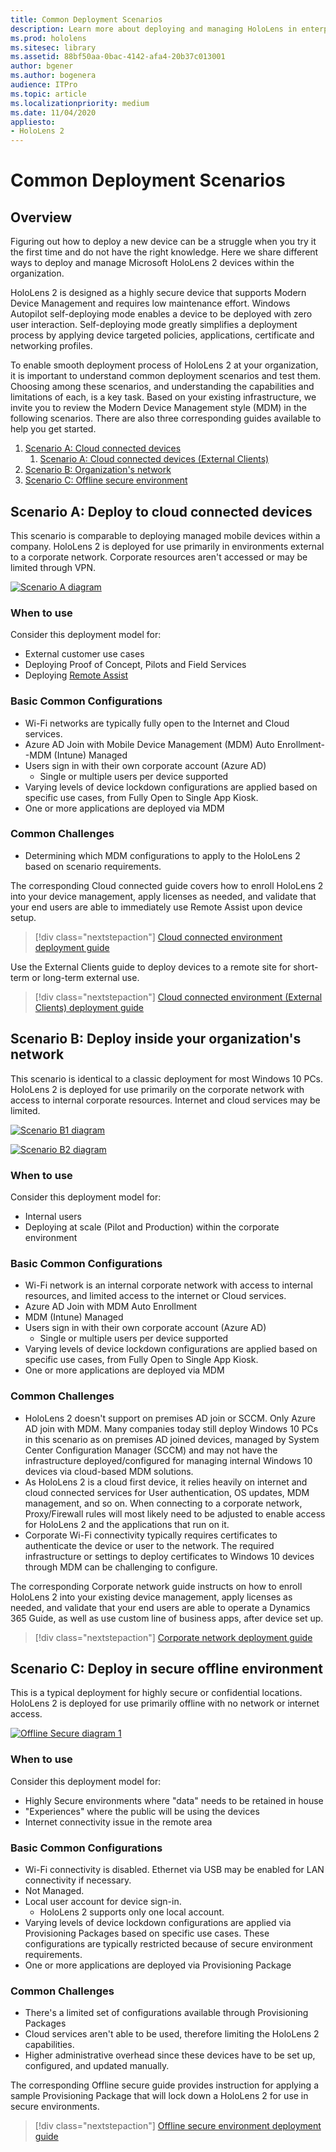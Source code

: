 ```yaml
---
title: Common Deployment Scenarios
description: Learn more about deploying and managing HoloLens in enterprise environments, including infrastructure, Azure Active Directory, and mobile device management.
ms.prod: hololens
ms.sitesec: library
ms.assetid: 88bf50aa-0bac-4142-afa4-20b37c013001
author: bgener
ms.author: bogenera
audience: ITPro
ms.topic: article
ms.localizationpriority: medium
ms.date: 11/04/2020
appliesto:
- HoloLens 2
---
```


# Common Deployment Scenarios

## Overview

Figuring out how to deploy a new device can be a struggle when you try it the first time and do not have the right knowledge. Here we share different ways to deploy and manage Microsoft HoloLens 2 devices within the organization.

HoloLens 2 is designed as a highly secure device that supports Modern Device Management and requires low maintenance effort. Windows Autopilot self-deploying mode enables a device to be deployed with zero user interaction.​ Self-deploying mode greatly simplifies a deployment process by applying device targeted policies, applications, certificate and networking profiles.​

To enable smooth deployment process of HoloLens 2 at your organization, it is important to understand common deployment scenarios and test them. Choosing among these scenarios, and understanding the capabilities and limitations of each, is a key task. Based on your existing infrastructure, we invite you to review the Modern Device Management style (MDM) in the following scenarios. There are also three corresponding guides available to help you get started.

 1. [Scenario A: Cloud connected devices](hololens2-cloud-connected-overview.md)
     1. [Scenario A: Cloud connected devices (External Clients)](hololens2-deployment-guide.md)
 1. [Scenario B: Organization's network](hololens2-corp-connected-overview.md)
 1. [Scenario C: Offline secure environment](hololens-common-scenarios-offline-secure.md)

## Scenario A: Deploy to cloud connected devices

This scenario is comparable to deploying managed mobile devices within a company. HoloLens 2 is deployed for use primarily in environments external to a corporate network. Corporate resources aren't accessed or may be limited through VPN.

[![Scenario A diagram](images/deployment-guides-revised-scenario-a.png)](images/deployment-guides-revised-scenario-a.png#lightbox)

### When to use

Consider this deployment model for:

* External customer use cases
* Deploying Proof of Concept, Pilots and Field Services
* Deploying [Remote Assist](hololens2-options-remote-assist.md)

### Basic Common Configurations

* Wi-Fi networks are typically fully open to the Internet and Cloud services.
* Azure AD Join with Mobile Device Management (MDM) Auto Enrollment--MDM (Intune) Managed
* Users sign in with their own corporate account (Azure AD)
  * Single or multiple users per device supported
* Varying levels of device lockdown configurations are applied based on specific use cases, from Fully Open to Single App Kiosk.
* One or more applications are deployed via MDM

### Common Challenges

* Determining which MDM configurations to apply to the HoloLens 2 based on scenario requirements.

The corresponding Cloud connected guide covers how to enroll HoloLens 2 into your device management, apply licenses as needed, and validate that your end users are able to immediately use Remote Assist upon device setup.

> [!div class="nextstepaction"]
> [Cloud connected environment deployment guide](hololens2-cloud-connected-overview.md)

Use the External Clients guide to deploy devices to a remote site for short-term or long-term external use.

> [!div class="nextstepaction"]
> [Cloud connected environment (External Clients) deployment guide](hololens2-deployment-guide.md)

## Scenario B: Deploy inside your organization's network

This scenario is identical to a classic deployment for most Windows 10 PCs. HoloLens 2 is deployed for use primarily on the corporate network with access to internal corporate resources. Internet and cloud services may be limited. 

[![Scenario B1 diagram](images/deployment-guides-revised-scenario-b-01-1.png)](images/deployment-guides-revised-scenario-b-01-1.png#lightbox)

[![Scenario B2 diagram](images/deployment-guides-revised-scenario-b-02-1.png)](images/deployment-guides-revised-scenario-b-02-1.png#lightbox)

### When to use

Consider this deployment model for:

* Internal users
* Deploying at scale (Pilot and Production) within the corporate environment

### Basic Common Configurations

* Wi-Fi network is an internal corporate network with access to internal resources, and limited access to the internet or Cloud services.
* Azure AD Join with MDM Auto Enrollment
* MDM (Intune) Managed
* Users sign in with their own corporate account (Azure AD)
  * Single or multiple users per device supported
* Varying levels of device lockdown configurations are applied based on specific use cases, from Fully Open to Single App Kiosk.
* One or more applications are deployed via MDM

### Common Challenges

* HoloLens 2 doesn't support on premises AD join or SCCM. Only Azure AD join with MDM. Many companies today still deploy Windows 10 PCs in this scenario as on premises AD joined devices, managed by System Center Configuration Manager (SCCM) and may not have the infrastructure deployed/configured for managing internal Windows 10 devices via cloud-based MDM solutions.
* As HoloLens 2 is a cloud first device, it relies heavily on internet and cloud connected services for User authentication, OS updates, MDM management, and so on. When connecting to a corporate network, Proxy/Firewall rules will most likely need to be adjusted to enable access for HoloLens 2 and the applications that run on it.
* Corporate Wi-Fi connectivity typically requires certificates to authenticate the device or user to the network. The required infrastructure or settings to deploy certificates to Windows 10 devices through MDM can be challenging to configure.

The corresponding Corporate network guide instructs on how to enroll HoloLens 2 into your existing device management, apply licenses as needed, and validate that your end users are able to operate a Dynamics 365 Guide, as well as use custom line of business apps, after device set up.

> [!div class="nextstepaction"]
> [Corporate network deployment guide](hololens2-corp-connected-overview.md)

## Scenario C: Deploy in secure offline environment

This is a typical deployment for highly secure or confidential locations. HoloLens 2 is deployed for use primarily offline with no network or internet access.

[![Offline Secure diagram 1](images/deployment-guides-revised-scenario-c-01.png)](images/deployment-guides-revised-scenario-c-01.png#lightbox)

### When to use

Consider this deployment model for:

* Highly Secure environments where "data" needs to be retained in house
* "Experiences" where the public will be using the devices
* Internet connectivity issue in the remote area

### Basic Common Configurations

* Wi-Fi connectivity is disabled. Ethernet via USB may be enabled for LAN connectivity if necessary.
* Not Managed.
* Local user account for device sign-in.
  * HoloLens 2 supports only one local account.
* Varying levels of device lockdown configurations are applied via Provisioning Packages based on specific use cases. These configurations are typically restricted because of secure environment requirements.
* One or more applications are deployed via Provisioning Package

### Common Challenges

* There's a limited set of configurations available through Provisioning Packages
* Cloud services aren't able to be used, therefore limiting the HoloLens 2 capabilities.
* Higher administrative overhead since these devices have to be set up, configured, and updated manually.

The corresponding Offline secure guide provides instruction for applying a sample Provisioning Package that will lock down a HoloLens 2 for use in secure environments.

> [!div class="nextstepaction"]
> [Offline secure environment deployment guide](hololens-common-scenarios-offline-secure.md)
